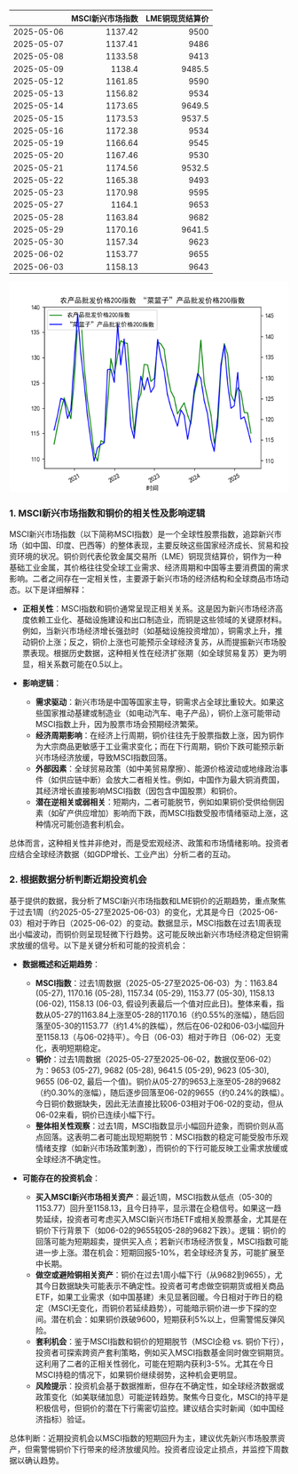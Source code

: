 |            |   MSCI新兴市场指数 |   LME铜现货结算价 |
|:-----------|-------------------:|------------------:|
| 2025-05-06 |            1137.42 |            9500   |
| 2025-05-07 |            1137.41 |            9486   |
| 2025-05-08 |            1133.58 |            9413   |
| 2025-05-09 |            1138.4  |            9485.5 |
| 2025-05-12 |            1161.85 |            9590   |
| 2025-05-13 |            1156.82 |            9534   |
| 2025-05-14 |            1173.65 |            9649.5 |
| 2025-05-15 |            1173.53 |            9537.5 |
| 2025-05-16 |            1172.38 |            9534   |
| 2025-05-19 |            1166.64 |            9545   |
| 2025-05-20 |            1167.46 |            9530   |
| 2025-05-21 |            1174.56 |            9532.5 |
| 2025-05-22 |            1165.38 |            9493   |
| 2025-05-23 |            1170.98 |            9595   |
| 2025-05-27 |            1164.1  |            9653   |
| 2025-05-28 |            1163.84 |            9682   |
| 2025-05-29 |            1170.16 |            9641.5 |
| 2025-05-30 |            1157.34 |            9623   |
| 2025-06-02 |            1153.77 |            9655   |
| 2025-06-03 |            1158.13 |            9643   |

![图](MSCI_copper.png)

### 1. MSCI新兴市场指数和铜价的相关性及影响逻辑

MSCI新兴市场指数（以下简称MSCI指数）是一个全球性股票指数，追踪新兴市场（如中国、印度、巴西等）的整体表现，主要反映这些国家经济成长、贸易和投资环境的状况。铜价则代表伦敦金属交易所（LME）铜现货结算价，铜作为一种基础工业金属，其价格往往受全球工业需求、经济周期和中国等主要消费国的需求影响。二者之间存在一定相关性，主要源于新兴市场的经济结构和全球商品市场动态。以下是详细解释：

- **正相关性**：MSCI指数和铜价通常呈现正相关关系。这是因为新兴市场经济高度依赖工业化、基础设施建设和出口制造业，而铜是这些领域的关键原材料。例如，当新兴市场经济增长强劲时（如基础设施投资增加），铜需求上升，推动铜价上涨；反之，铜价上涨也可能预示全球经济复苏，从而提振新兴市场股票表现。根据历史数据，这种相关性在经济扩张期（如全球贸易复苏）更为明显，相关系数可能在0.5以上。

- **影响逻辑**：
  - **需求驱动**：新兴市场是中国等国家主导，铜需求占全球比重较大。如果这些国家推动基建或制造业（如电动汽车、电子产品），铜价上涨可能带动MSCI指数上升，因为股票市场会预期经济繁荣。
  - **经济周期影响**：在经济上行周期，铜价往往先于股票指数上涨，因为铜作为大宗商品更敏感于工业需求变化；而在下行周期，铜价下跌可能预示新兴市场经济放缓，导致MSCI指数回落。
  - **外部因素**：全球贸易政策（如中美贸易摩擦）、能源价格波动或地缘政治事件（如供应链中断）会放大二者相关性。例如，中国作为最大铜消费国，其经济增长直接影响MSCI指数（因包含中国股票）和铜价。
  - **潜在逆相关或弱相关**：短期内，二者可能脱节，例如如果铜价受供给侧因素（如矿产供应增加）影响而下跌，而MSCI指数受股市情绪驱动上涨，这种情况可能创造套利机会。

总体而言，这种相关性并非绝对，而是受宏观经济、政策和市场情绪影响。投资者应结合全球经济数据（如GDP增长、工业产出）分析二者的互动。

### 2. 根据数据分析判断近期投资机会

基于提供的数据，我分析了MSCI新兴市场指数和LME铜价的近期趋势，重点聚焦于过去1周（约2025-05-27至2025-06-03）的变化，尤其是今日（2025-06-03）相对于昨日（2025-06-02）的变动。数据显示，MSCI指数在过去1周表现出小幅波动，而铜价则呈现轻微下行趋势。这可能反映出新兴市场经济稳定但铜需求放缓的信号。以下是关键分析和可能的投资机会：

- **数据概述和近期趋势**：
  - **MSCI指数**：过去1周数据（2025-05-27至2025-06-03）为：1163.84 (05-27), 1170.16 (05-28), 1157.34 (05-29), 1153.77 (05-30), 1158.13 (06-02), 1158.13 (06-03, 假设列表最后一个值对应此日)。整体来看，指数从05-27的1163.84上涨至05-28的1170.16（约0.55%的涨幅），随后回落至05-30的1153.77（约1.4%的跌幅），然后在06-02和06-03小幅回升至1158.13（与06-02持平）。今日（06-03）相对于昨日（06-02）无变化，表明短期稳定。
  - **铜价**：过去1周数据（2025-05-27至2025-06-02，数据仅至06-02）为：9653 (05-27), 9682 (05-28), 9641.5 (05-29), 9623 (05-30), 9655 (06-02, 最后一个值)。铜价从05-27的9653上涨至05-28的9682（约0.30%的涨幅），随后逐步回落至06-02的9655（约0.24%的跌幅）。今日铜价数据缺失，因此无法直接比较06-03相对于06-02的变动，但从06-02来看，铜价已连续小幅下行。
  - **整体相关性观察**：过去1周，MSCI指数显示小幅回升迹象，而铜价则从高点回落。这表明二者可能出现短期脱节：MSCI指数的稳定可能受股市乐观情绪支撑（如新兴市场政策刺激），而铜价的下行可能反映工业需求放缓或全球经济不确定性。

- **可能存在的投资机会**：
  - **买入MSCI新兴市场相关资产**：最近1周，MSCI指数从低点（05-30的1153.77）回升至1158.13，且今日持平，显示潜在企稳信号。如果这一趋势延续，投资者可考虑买入MSCI新兴市场ETF或相关股票基金，尤其是在铜价下行背景下（如06-02的9655较05-28的9682下跌）。逻辑：铜价的回落可能为短期超卖，提供买入点；若新兴市场经济恢复，MSCI指数可能进一步上涨。潜在机会：短期回报5-10%，若全球经济复苏，可能扩展至中长期。
  - **做空或避险铜相关资产**：铜价在过去1周小幅下行（从9682到9655），尤其今日数据缺失可能表示不确定性。投资者可考虑做空铜期货或相关商品ETF，如果工业需求（如中国基建）未见显著回暖。今日相对于昨日的稳定（MSCI无变化，而铜价若延续趋势），可能暗示铜价进一步下探的空间。潜在机会：如果铜价跌破9600，短期获利5%以上，但需警惕反弹风险。
  - **套利机会**：鉴于MSCI指数和铜价的短期脱节（MSCI企稳 vs. 铜价下行），投资者可探索跨资产套利策略，例如买入MSCI指数基金同时做空铜期货。这利用了二者的正相关性弱化，可能在短期内获利3-5%。尤其在今日MSCI持稳的情况下，如果铜价继续弱势，这种机会更明显。
  - **风险提示**：投资机会基于数据推断，但存在不确定性，如全球经济数据或政策变化（如美联储加息）可能逆转趋势。聚焦今日变化，MSCI的持平是积极信号，但铜价的潜在下行需密切监控。建议结合实时新闻（如中国经济指标）验证。

总体判断：近期投资机会以MSCI指数的短期回升为主，建议优先新兴市场股票资产，但需警惕铜价下行带来的经济放缓风险。投资者应设定止损点，并监控下周数据以确认趋势。